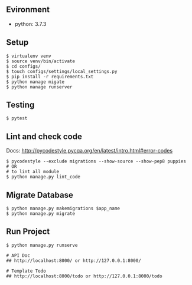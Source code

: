 ## Evironment
- python: 3.7.3
## Setup

```
$ virtualenv venv
$ source venv/bin/activate
$ cd configs/
$ touch configs/settings/local_settings.py
$ pip install -r requirements.txt
$ python manage migate
$ python manage runserver
```
## Testing

```
$ pytest
```

## Lint and check code

Docs: http://pycodestyle.pycqa.org/en/latest/intro.html#error-codes
```
$ pycodestyle --exclude migrations --show-source --show-pep8 puppies
# OR
# to lint all module
$ python manage.py lint_code
```

## Migrate Database

```
$ python manage.py makemigrations $app_name
$ python manage.py migrate
```

## Run Project

```
$ python manage.py runserve

# API Doc
## http://localhost:8000/ or http://127.0.0.1:8000/

# Template Todo
## http://localhost:8000/todo or http://127.0.0.1:8000/todo
```
